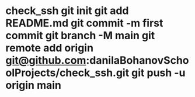# check_ssh git init git add README.md git commit -m first commit git branch -M main git remote add origin git@github.com:danilaBohanovSchoolProjects/check_ssh.git git push -u origin main
